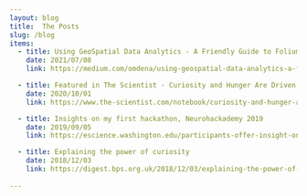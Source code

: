 ```yaml
---
layout: blog
title:  The Posts
slug: /blog
items:
  - title: Using GeoSpatial Data Analytics - A Friendly Guide to Folium and Rasterio
    date: 2021/07/08
    link: https://medium.com/omdena/using-geospatial-data-analytics-a-friendly-guide-to-folium-and-rasterio-5568e724c699

  - title: Featured in The Scientist - Curiosity and Hunger Are Driven by the Same Brain Regions
    date: 2020/10/01
    link: https://www.the-scientist.com/notebook/curiosity-and-hunger-are-driven-by-the-same-brain-regions-67992

  - title: Insights on my first hackathon, Neurohackademy 2019 
    date: 2019/09/05
    link: https://escience.washington.edu/participants-offer-insight-on-neurohackademy/

  - title: Explaining the power of curiosity 
    date: 2018/12/03
    link: https://digest.bps.org.uk/2018/12/03/explaining-the-power-of-curiosity-to-your-brain-hunger-for-knowledge-is-much-the-same-as-hunger-for-food/
    
---
```


